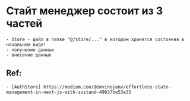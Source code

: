# Стайт менеджер состоит из 3 частей 
    - Store - файл в папке "@/store/..." в котором хранятся состояния в начальном виде!
    - получение данных
    - внесение данных
## Ref:
    - [AuthStore] https://medium.com/@imvinojanv/effortless-state-management-in-next-js-with-zustand-49637be53e35
